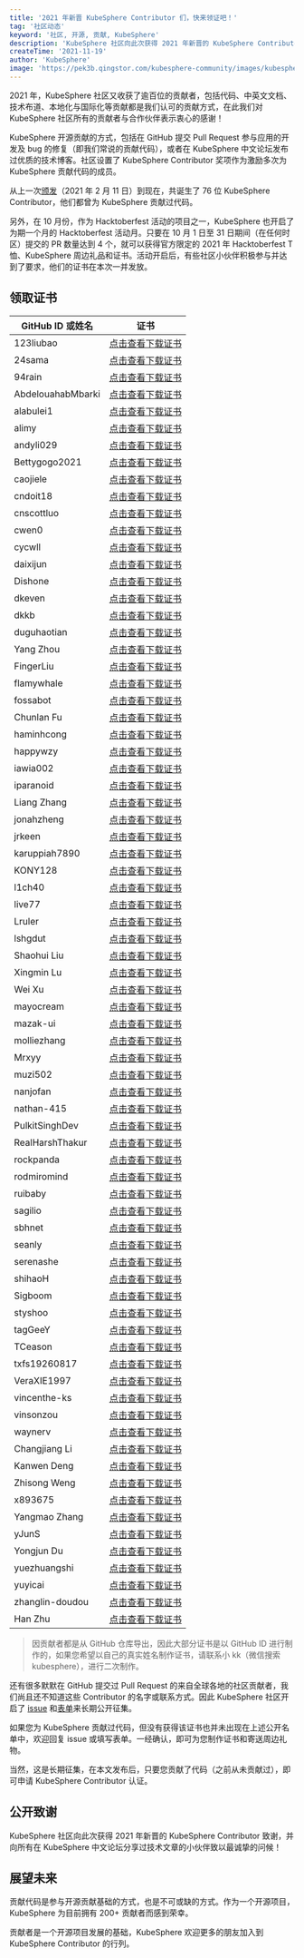```yaml
---
title: '2021 年新晋 KubeSphere Contributor 们，快来领证吧！'
tag: '社区动态'
keyword: '社区, 开源, 贡献, KubeSphere'
description: 'KubeSphere 社区向此次获得 2021 年新晋的 KubeSphere Contributor 致谢，并向所有在 KubeSphere 中文论坛分享过技术文章的小伙伴致以最诚挚的问候！'
createTime: '2021-11-19'
author: 'KubeSphere'
image: 'https://pek3b.qingstor.com/kubesphere-community/images/kubesphere-contributor-cover.png'
---
```


2021 年，KubeSphere 社区又收获了逾百位的贡献者，包括代码、中英文文档、技术布道、本地化与国际化等贡献都是我们认可的贡献方式，在此我们对 KubeSphere 社区所有的贡献者与合作伙伴表示衷心的感谢！

KubeSphere 开源贡献的方式，包括在 GitHub 提交 Pull Request 参与应用的开发及 bug 的修复（即我们常说的贡献代码），或者在 KubeSphere 中文论坛发布过优质的技术博客。社区设置了 KubeSphere Contributor 奖项作为激励多次为 KubeSphere 贡献代码的成员。

从上一次[颁发](https://kubesphere.com.cn/blogs/kubesphere-certificates/)（2021 年 2 月 11 日）到现在，共诞生了 76 位 KubeSphere Contributor，他们都曾为 KubeSphere 贡献过代码。

另外，在 10 月份，作为 Hacktoberfest 活动的项目之一，KubeSphere 也开启了为期一个月的 Hacktoberfest 活动月。只要在 10 月 1 日至 31 日期间（在任何时区）提交的 PR 数量达到 4 个，就可以获得官方限定的 2021 年 Hacktoberfest T恤、KubeSphere 周边礼品和证书。活动开启后，有些社区小伙伴积极参与并达到了要求，他们的证书在本次一并发放。

## 领取证书

| GitHub ID 或姓名 | 证书 |
| ---- | ---- |
|123liubao|[点击查看下载证书](https://pek3b.qingstor.com/kubesphere-community/images/contributor-123liubao.png) |
|24sama|[点击查看下载证书](https://pek3b.qingstor.com/kubesphere-community/images/contributor-24sama.png) |
|94rain|[点击查看下载证书](https://pek3b.qingstor.com/kubesphere-community/images/contributor-94rain.png) |
|AbdelouahabMbarki|[点击查看下载证书](https://pek3b.qingstor.com/kubesphere-community/images/contributor-AbdelouahabMbarki.png) |
|alabulei1|[点击查看下载证书](https://pek3b.qingstor.com/kubesphere-community/images/contributor-alabulei1.png) |
|alimy|[点击查看下载证书](https://pek3b.qingstor.com/kubesphere-community/images/contributor-alimy.png) |
|andyli029|[点击查看下载证书](https://pek3b.qingstor.com/kubesphere-community/images/contributor-andyli029.png) |
|Bettygogo2021|[点击查看下载证书](https://pek3b.qingstor.com/kubesphere-community/images/contributor-Bettygogo2021.png) |
|caojiele|[点击查看下载证书](https://pek3b.qingstor.com/kubesphere-community/images/contributor-caojiele.png) |
|cndoit18|[点击查看下载证书](https://pek3b.qingstor.com/kubesphere-community/images/contributor-cndoit18.png) |
|cnscottluo|[点击查看下载证书](https://pek3b.qingstor.com/kubesphere-community/images/contributor-cnscottluo.png) |
|cwen0|[点击查看下载证书](https://pek3b.qingstor.com/kubesphere-community/images/contributor-cwen0.png) |
|cycwll|[点击查看下载证书](https://pek3b.qingstor.com/kubesphere-community/images/contributor-cycwll.png) |
|daixijun|[点击查看下载证书](https://pek3b.qingstor.com/kubesphere-community/images/contributor-daixijun.png) |
|Dishone|[点击查看下载证书](https://pek3b.qingstor.com/kubesphere-community/images/contributor-Dishone.png) |
|dkeven|[点击查看下载证书](https://pek3b.qingstor.com/kubesphere-community/images/contributor-dkeven.png) |
|dkkb|[点击查看下载证书](https://pek3b.qingstor.com/kubesphere-community/images/contributor-dkkb.png) |
|duguhaotian|[点击查看下载证书](https://pek3b.qingstor.com/kubesphere-community/images/contributor-duguhaotian.png) |
|Yang Zhou|[点击查看下载证书](https://pek3b.qingstor.com/kubesphere-community/images/contributor-zhouyang.png) |
|FingerLiu|[点击查看下载证书](https://pek3b.qingstor.com/kubesphere-community/images/contributor-FingerLiu.png) |
|flamywhale|[点击查看下载证书](https://pek3b.qingstor.com/kubesphere-community/images/contributor-flamywhale.png) |
|fossabot|[点击查看下载证书](https://pek3b.qingstor.com/kubesphere-community/images/contributor-fossabot.png) |
|Chunlan Fu|[点击查看下载证书](https://pek3b.qingstor.com/kubesphere-community/images/contributor-fuchunlan.png) |
|haminhcong|[点击查看下载证书](https://pek3b.qingstor.com/kubesphere-community/images/contributor-haminhcong.png) |
|happywzy|[点击查看下载证书](https://pek3b.qingstor.com/kubesphere-community/images/contributor-happywzy.png) |
|iawia002|[点击查看下载证书](https://pek3b.qingstor.com/kubesphere-community/images/contributor-iawia002.png) |
|iparanoid|[点击查看下载证书](https://pek3b.qingstor.com/kubesphere-community/images/contributor-iparanoid.png) |
|Liang Zhang|[点击查看下载证书](https://pek3b.qingstor.com/kubesphere-community/images/contributor-JohnNiang.png) |
|jonahzheng|[点击查看下载证书](https://pek3b.qingstor.com/kubesphere-community/images/contributor-jonahzheng.png) |
|jrkeen|[点击查看下载证书](https://pek3b.qingstor.com/kubesphere-community/images/contributor-jrkeen.png) |
|karuppiah7890|[点击查看下载证书](https://pek3b.qingstor.com/kubesphere-community/images/contributor-karuppiah7890.png) |
|KONY128|[点击查看下载证书](https://pek3b.qingstor.com/kubesphere-community/images/contributor-KONY128.png) |
|l1ch40|[点击查看下载证书](https://pek3b.qingstor.com/kubesphere-community/images/contributor-l1ch40.png) |
|live77|[点击查看下载证书](https://pek3b.qingstor.com/kubesphere-community/images/contributor-live77.png) |
|Lruler|[点击查看下载证书](https://pek3b.qingstor.com/kubesphere-community/images/contributor-Lruler.png) |
|lshgdut|[点击查看下载证书](https://pek3b.qingstor.com/kubesphere-community/images/contributor-lshgdut.png) |
|Shaohui Liu|[点击查看下载证书](https://pek3b.qingstor.com/kubesphere-community/images/contributor-liushaohui.png) |
|Xingmin Lu|[点击查看下载证书](https://pek3b.qingstor.com/kubesphere-community/images/contributor-luxingmin.png) |
|Wei Xu|[点击查看下载证书](https://pek3b.qingstor.com/kubesphere-community/images/contributor-xuwei.png) |
|mayocream|[点击查看下载证书](https://pek3b.qingstor.com/kubesphere-community/images/contributor-mayocream.png) |
|mazak-ui|[点击查看下载证书](https://pek3b.qingstor.com/kubesphere-community/images/contributor-mazak-ui.png) |
|molliezhang|[点击查看下载证书](https://pek3b.qingstor.com/kubesphere-community/images/contributor-molliezhang.png) |
|Mrxyy|[点击查看下载证书](https://pek3b.qingstor.com/kubesphere-community/images/contributor-Mrxyy.png) |
|muzi502|[点击查看下载证书](https://pek3b.qingstor.com/kubesphere-community/images/contributor-muzi502.png) |
|nanjofan|[点击查看下载证书](https://pek3b.qingstor.com/kubesphere-community/images/contributor-nanjofan.png) |
|nathan-415|[点击查看下载证书](https://pek3b.qingstor.com/kubesphere-community/images/contributor-nathan-415.png) |
|PulkitSinghDev|[点击查看下载证书](https://pek3b.qingstor.com/kubesphere-community/images/contributor-PulkitSinghDev.png) |
|RealHarshThakur|[点击查看下载证书](https://pek3b.qingstor.com/kubesphere-community/images/contributor-RealHarshThakur.png) |
|rockpanda|[点击查看下载证书](https://pek3b.qingstor.com/kubesphere-community/images/contributor-rockpanda.png) |
|rodmiromind|[点击查看下载证书](https://pek3b.qingstor.com/kubesphere-community/images/contributor-rodmiromind.png) |
|ruibaby|[点击查看下载证书](https://pek3b.qingstor.com/kubesphere-community/images/contributor-ruibaby.png) |
|sagilio|[点击查看下载证书](https://pek3b.qingstor.com/kubesphere-community/images/contributor-sagilio.png) |
|sbhnet|[点击查看下载证书](https://pek3b.qingstor.com/kubesphere-community/images/contributor-sbhnet.png) |
|seanly|[点击查看下载证书](https://pek3b.qingstor.com/kubesphere-community/images/contributor-seanly.png) |
|serenashe|[点击查看下载证书](https://pek3b.qingstor.com/kubesphere-community/images/contributor-serenashe.png) |
|shihaoH|[点击查看下载证书](https://pek3b.qingstor.com/kubesphere-community/images/contributor-shihaoH.png) |
|Sigboom|[点击查看下载证书](https://pek3b.qingstor.com/kubesphere-community/images/contributor-Sigboom.png) |
|styshoo|[点击查看下载证书](https://pek3b.qingstor.com/kubesphere-community/images/contributor-styshoo.png) |
|tagGeeY|[点击查看下载证书](https://pek3b.qingstor.com/kubesphere-community/images/contributor-tagGeeY.png) |
|TCeason|[点击查看下载证书](https://pek3b.qingstor.com/kubesphere-community/images/contributor-TCeason.png) |
|txfs19260817|[点击查看下载证书](https://pek3b.qingstor.com/kubesphere-community/images/contributor-txfs19260817.png) |
|VeraXIE1997|[点击查看下载证书](https://pek3b.qingstor.com/kubesphere-community/images/contributor-VeraXIE1997.png) |
|vincenthe-ks|[点击查看下载证书](https://pek3b.qingstor.com/kubesphere-community/images/contributor-vincenthe-ks.png) |
|vinsonzou|[点击查看下载证书](https://pek3b.qingstor.com/kubesphere-community/images/contributor-vinsonzou.png) |
|waynerv|[点击查看下载证书](https://pek3b.qingstor.com/kubesphere-community/images/contributor-waynerv.png) |
|Changjiang Li|[点击查看下载证书](https://pek3b.qingstor.com/kubesphere-community/images/contributor-lichangjiang.png) |
|Kanwen Deng|[点击查看下载证书](https://pek3b.qingstor.com/kubesphere-community/images/contributor-dengkanwen.png) |
|Zhisong Weng|[点击查看下载证书](https://pek3b.qingstor.com/kubesphere-community/images/contributor-wengzhisong.png) |
|x893675|[点击查看下载证书](https://pek3b.qingstor.com/kubesphere-community/images/contributor-x893675.png) |
|Yangmao Zhang|[点击查看下载证书](https://pek3b.qingstor.com/kubesphere-community/images/contributor-zhangyangmao.png) |
|yJunS|[点击查看下载证书](https://pek3b.qingstor.com/kubesphere-community/images/contributor-yJunS.png) |
|Yongjun Du|[点击查看下载证书](https://pek3b.qingstor.com/kubesphere-community/images/contributor-duyongjun.png) |
|yuezhuangshi|[点击查看下载证书](https://pek3b.qingstor.com/kubesphere-community/images/contributor-yuezhuangshi.png) |
|yuyicai|[点击查看下载证书](https://pek3b.qingstor.com/kubesphere-community/images/contributor-yuyicai.png) |
|zhanglin-doudou|[点击查看下载证书](https://pek3b.qingstor.com/kubesphere-community/images/contributor-zhanglin-doudou.png) |
|Han Zhu|[点击查看下载证书](https://pek3b.qingstor.com/kubesphere-community/images/contributor-zhuhan.png) |

> 因贡献者都是从 GitHub 仓库导出，因此大部分证书是以 GitHub ID 进行制作的，如果您希望以自己的真实姓名制作证书，请联系小 kk（微信搜索 kubesphere），进行二次制作。

还有很多默默在 GitHub 提交过 Pull Request 的来自全球各地的社区贡献者，我们尚且还不知道这些 Contributor 的名字或联系方式。因此 KubeSphere 社区开启了 [issue](https://github.com/kubesphere/community/issues/367) 和[表单](https://jinshuju.net/f/Npcqwi)来长期公开征集。

如果您为 KubeSphere 贡献过代码，但没有获得该证书也并未出现在上述公开名单中，欢迎回复 issue 或填写表单。一经确认，即可为您制作证书和寄送周边礼物。

当然，这是长期征集，在本文发布后，只要您贡献了代码（之前从未贡献过），即可申请 KubeSphere Contributor 认证。

## 公开致谢

KubeSphere 社区向此次获得 2021 年新晋的 KubeSphere Contributor 致谢，并向所有在 KubeSphere 中文论坛分享过技术文章的小伙伴致以最诚挚的问候！

## 展望未来

贡献代码是参与开源贡献基础的方式，也是不可或缺的方式。作为一个开源项目，KubeSphere 为目前拥有 200+ 贡献者而感到荣幸。

贡献者是一个开源项目发展的基础，KubeSphere 欢迎更多的朋友加入到 KubeSphere Contributor 的行列。
